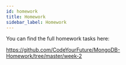 ```yaml
---
id: homework
title: Homework
sidebar_label: Homework
---
```


You can find the full homework tasks here:

https://github.com/CodeYourFuture/MongoDB-Homework/tree/master/week-2
